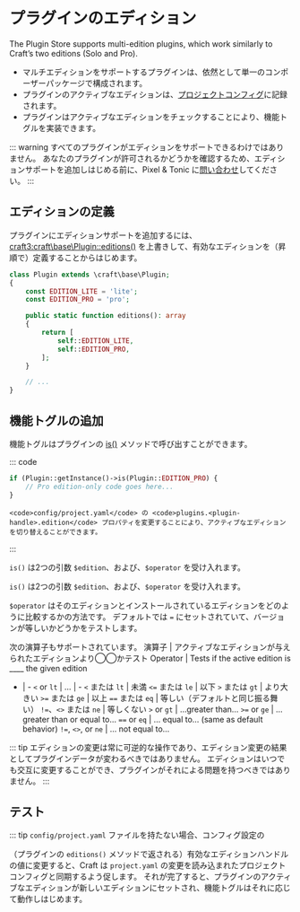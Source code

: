 # プラグインのエディション

The Plugin Store supports multi-edition plugins, which work similarly to Craft’s two editions (Solo and Pro).

- マルチエディションをサポートするプラグインは、依然として単一のコンポーザーパッケージで構成されます。
- プラグインのアクティブなエディションは、[プロジェクトコンフィグ](../project-config.md)に記録されます。
- プラグインはアクティブなエディションをチェックすることにより、機能トグルを実装できます。

::: warning
すべてのプラグインがエディションをサポートできるわけではありません。 あなたのプラグインが許可されるかどうかを確認するため、エディションサポートを追加しはじめる前に、Pixel & Tonic に[問い合わせ](https://craftcms.com/contact)してください。
:::

## エディションの定義

プラグインにエディションサポートを追加するには、<craft3:craft\base\Plugin::editions()> を上書きして、有効なエディションを（昇順で）定義することからはじめます。

```php
class Plugin extends \craft\base\Plugin;
{
    const EDITION_LITE = 'lite';
    const EDITION_PRO = 'pro';

    public static function editions(): array
    {
        return [
            self::EDITION_LITE,
            self::EDITION_PRO,
        ];
    }

    // ...
}
```

## 機能トグルの追加

機能トグルはプラグインの [is()](craft3:craft\base\Plugin::is()) メソッドで呼び出すことができます。

::: code

```php
if (Plugin::getInstance()->is(Plugin::EDITION_PRO) {
    // Pro edition-only code goes here...
}
```

```twig
<code>config/project.yaml</code> の <code>plugins.<plugin-handle>.edition</code> プロパティを変更することにより、アクティブなエディションを切り替えることができます。
```

:::

`is()` は2つの引数 `$edition`、および、`$operator` を受け入れます。

`is()` は2つの引数 `$edition`、および、`$operator` を受け入れます。

`$operator` はそのエディションとインストールされているエディションをどのように比較するかの方法です。 デフォルトでは `=` にセットされていて、バージョンが等しいかどうかをテストします。

次の演算子もサポートされています。
演算子 | アクティブなエディションが与えられたエディションより◯◯かテスト Operator | Tests if the active edition is ____ the given edition
- | - `<` or `lt` | … | - `<` または `lt` | 未満 `<=` または `le` | 以下 `>` または `gt` | より大きい `>=` または `ge` | 以上 `==` または `eq` | 等しい（デフォルトと同じ振る舞い） `!=`、`<>` または `ne` | 等しくない `>` or `gt` | …greater than… `>=` or `ge` | … greater than or equal to… `==` or `eq` | … equal to… (same as default behavior) `!=`, `<>`, or `ne` | … not equal to…

::: tip
エディションの変更は常に可逆的な操作であり、エディション変更の結果としてプラグインデータが変わるべきではありません。 エディションはいつでも交互に変更することができ、プラグインがそれによる問題を持つべきではありません。
:::

## テスト

::: tip
`config/project.yaml` ファイルを持たない場合、コンフィグ設定の

（プラグインの `editions()` メソッドで返される）有効なエディションハンドルの値に変更すると、Craft は `project.yaml` の変更を読み込まれたプロジェクトコンフィグと同期するよう促します。 それが完了すると、プラグインのアクティブなエディションが新しいエディションにセットされ、機能トグルはそれに応じて動作しはじめます。
